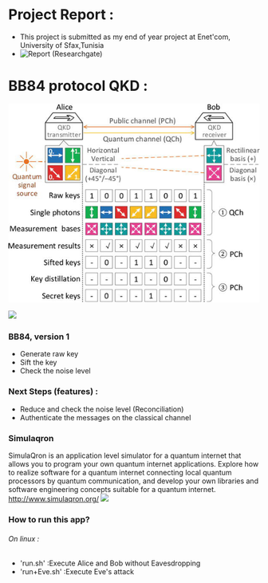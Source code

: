 
# Project Report :
* This project is submitted as my end of year project at Enet'com, University of Sfax,Tunisia
* ![Report (Researchgate)](https://www.researchgate.net/publication/344133613_Implementation_of_a_peer_to_peer_quantum_encrypted_chat_application_using_BB84_protocol_and_OTP_encryption)
# BB84 protocol QKD :

![](https://github.com/FerjaniMY/BB84_protocol_v1/blob/master/images/F1.png)

![](https://www.google.tn/url?sa=i&url=https%3A%2F%2Fpplware.sapo.pt%2Finformacao%2Finvestigadores-quebraram-a-criptografia-quantica-inquebravel%2F&psig=AOvVaw0R89n1zU_JGYePIMuomHcy&ust=1586459451373000&source=images&cd=vfe&ved=0CAIQjRxqFwoTCNDqsprE2egCFQAAAAAdAAAAABAI)
### BB84, version 1
* Generate raw key 
* Sift the key 
* Check the noise level
### Next Steps (features) :
* Reduce and check the noise level (Reconciliation)
* Authenticate the messages on the classical channel


###  Simulaqron 
SimulaQron is an application level simulator for a quantum internet that allows you to program your own quantum internet applications. Explore how to realize software for a quantum internet connecting local quantum processors by quantum communication, and develop your own libraries and software engineering concepts suitable for a quantum internet.
http://www.simulaqron.org/
![](https://d3i71xaburhd42.cloudfront.net/59a22ddee5a38458cbbf624091629ab3467954d3/4-Figure2-1.png)
### How to run this app?
###### On linux :

* 'run.sh' :Execute Alice and Bob without Eavesdropping
* 'run+Eve.sh' :Execute Eve's attack 

